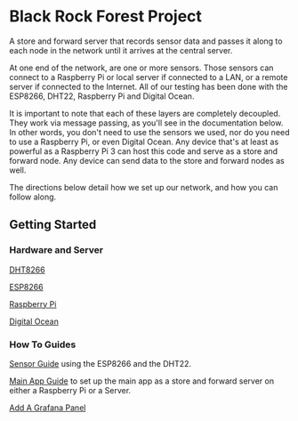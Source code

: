 # Black Rock Forest Project

A store and forward server that records sensor data and passes it along to each node in the network until it arrives at the central server.

At one end of the network, are one or more sensors. Those sensors can connect to a Raspberry Pi or local server if connected to a LAN, or a remote server if connected to the Internet. All of our testing has been done with the ESP8266, DHT22, Raspberry Pi and Digital Ocean.

It is important to note that each of these layers are completely decoupled. They work via message passing, as you'll see in the documentation below. In other words, you don't need to use the sensors we used, nor do you need to use a Raspberry Pi, or even Digital Ocean. Any device that's at least as powerful as a Raspberry Pi 3 can host this code and serve as a store and forward node. Any device can send data to the store and forward nodes as well.

The directions below detail how we set up our network, and how you can follow along. 

## Getting Started

### Hardware and Server

[DHT8266](https://www.adafruit.com/product/385)

[ESP8266](http://esp8266.net/)

[Raspberry Pi](https://www.raspberrypi.org/)

[Digital Ocean](https://www.digitalocean.com/)

### How To Guides

[Sensor Guide](./docs/esp8266.md) using the ESP8266 and the DHT22.

[Main App Guide](./docs/main_app.md) to set up the main app as a store and forward server on either a Raspberry Pi or a Server.

[Add A Grafana Panel](./docs/grafana.md)
